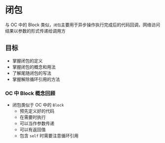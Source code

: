 # 闭包

与 OC 中的 Block 类似，`闭包`主要用于异步操作执行完成后的代码回调，网络访问结果以参数的形式传递给调用方

## 目标

* 掌握闭包的定义
* 掌握闭包的概念和用法
* 了解尾随闭包的写法
* 掌握解除循环引用的方法

### OC 中 Block 概念回顾

* 闭包类似于 OC 中的 `Block`
  * 预先定义好的代码
  * 在需要时执行
  * 可以当作参数传递
  * 可以有返回值
  * 包含 `self` 时需要注意循环引用



